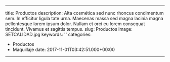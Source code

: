 

---
title: Productos
description: Alta cosmética
  sed nunc rhoncus condimentum sem. In efficitur ligula tate urna. Maecenas massa
  sed magna lacinia magna pellentesque lorem ipsum dolor. Nullam et orci eu lorem
  consequat tincidunt. Vivamus et sagittis tempus.
slug: Productos
image: SETCALIDAD.jpg
keywords: ''
categories:
- Productos
- Maquillaje
date: 2017-11-01T03:42:51.000+00:00

---

